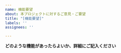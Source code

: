 ```yaml
---
name: 機能要望
about: 本プロジェクトに対するご意見・ご要望
title: "[機能要望]"
labels: ''
assignees: ''

---
```


**どのような機能があったらよいか、詳細にご記入ください**
